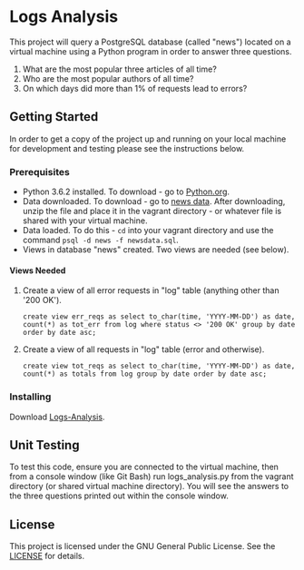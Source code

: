 # Logs Analysis

This project will query a PostgreSQL database (called "news") located on a virtual machine using a Python program in order to answer three questions.

1. What are the most popular three articles of all time?
2. Who are the most popular authors of all time?
3. On which days did more than 1% of requests lead to errors?


## Getting Started
In order to get a copy of the project up and running on your local machine for development and testing please see the instructions below.

### Prerequisites
- Python 3.6.2 installed. To download - go to [Python.org](https://www.python.org/downloads/release/python-362/).
- Data downloaded. To download - go to [news data](https://d17h27t6h515a5.cloudfront.net/topher/2016/August/57b5f748_newsdata/newsdata.zip). After downloading, unzip the file and place it in the vagrant directory - or whatever file is shared with your virtual machine.
- Data loaded. To do this - `cd` into your vagrant directory and use the command `psql -d news -f newsdata.sql`.
- Views in database "news" created. Two views are needed (see below).

#### Views Needed
1. Create a view of all error requests in "log" table (anything other than '200 OK').

    `create view err_reqs as select to_char(time, 'YYYY-MM-DD') as date, count(*) as tot_err from log where status <> '200 OK' group by date order by date asc;`

2. Create a view of all requests in "log" table (error and otherwise). 

    `create view tot_reqs as select to_char(time, 'YYYY-MM-DD') as date, count(*) as totals from log group by date order by date asc;`



### Installing
Download [Logs-Analysis](https://github.com/doobieroo/Logs-Analysis).


## Unit Testing
To test this code, ensure you are connected to the virtual machine, then from a console window (like Git Bash) run logs_analysis.py from the vagrant directory (or shared virtual machine directory). You will see the answers to the three questions printed out within the console window.

## License
This project is licensed under the GNU General Public License. See the [LICENSE](https://github.com/doobieroo/Logs-Analysis/blob/master/LICENSE) for details.
